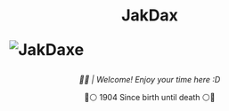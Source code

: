 <h1 align="center">JakDax <p align="left"> <img src="https://komarev.com/ghpvc/?username=JakDaxe" alt="JakDaxe" /> </p> </h1>
<p align="center"><i>👋🏻 | Welcome! Enjoy your time here :D</i></p>
<div align="center">
  <a/>🔴⚪️ 1904 Since birth until death ⚪️🔴</a>
</div>
